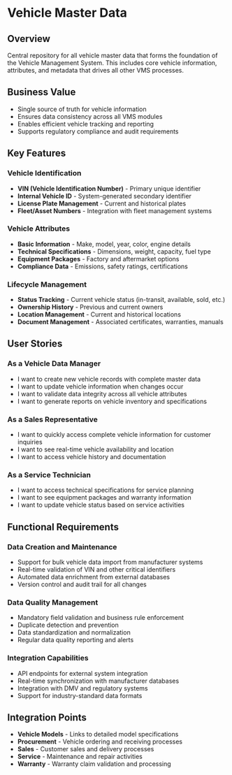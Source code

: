# Vehicle Master Data

## Overview
Central repository for all vehicle master data that forms the foundation of the Vehicle Management System. This includes core vehicle information, attributes, and metadata that drives all other VMS processes.

## Business Value
- Single source of truth for vehicle information
- Ensures data consistency across all VMS modules
- Enables efficient vehicle tracking and reporting
- Supports regulatory compliance and audit requirements

## Key Features

### Vehicle Identification
- **VIN (Vehicle Identification Number)** - Primary unique identifier
- **Internal Vehicle ID** - System-generated secondary identifier
- **License Plate Management** - Current and historical plates
- **Fleet/Asset Numbers** - Integration with fleet management systems

### Vehicle Attributes
- **Basic Information** - Make, model, year, color, engine details
- **Technical Specifications** - Dimensions, weight, capacity, fuel type
- **Equipment Packages** - Factory and aftermarket options
- **Compliance Data** - Emissions, safety ratings, certifications

### Lifecycle Management
- **Status Tracking** - Current vehicle status (in-transit, available, sold, etc.)
- **Ownership History** - Previous and current owners
- **Location Management** - Current and historical locations
- **Document Management** - Associated certificates, warranties, manuals

## User Stories

### As a Vehicle Data Manager
- I want to create new vehicle records with complete master data
- I want to update vehicle information when changes occur
- I want to validate data integrity across all vehicle attributes
- I want to generate reports on vehicle inventory and specifications

### As a Sales Representative
- I want to quickly access complete vehicle information for customer inquiries
- I want to see real-time vehicle availability and location
- I want to access vehicle history and documentation

### As a Service Technician
- I want to access technical specifications for service planning
- I want to see equipment packages and warranty information
- I want to update vehicle status based on service activities

## Functional Requirements

### Data Creation and Maintenance
- Support for bulk vehicle data import from manufacturer systems
- Real-time validation of VIN and other critical identifiers
- Automated data enrichment from external databases
- Version control and audit trail for all changes

### Data Quality Management
- Mandatory field validation and business rule enforcement
- Duplicate detection and prevention
- Data standardization and normalization
- Regular data quality reporting and alerts

### Integration Capabilities
- API endpoints for external system integration
- Real-time synchronization with manufacturer databases
- Integration with DMV and regulatory systems
- Support for industry-standard data formats

## Integration Points
- **Vehicle Models** - Links to detailed model specifications
- **Procurement** - Vehicle ordering and receiving processes
- **Sales** - Customer sales and delivery processes
- **Service** - Maintenance and repair activities
- **Warranty** - Warranty claim validation and processing